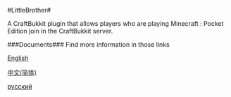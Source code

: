 #LittleBrother#

A CraftBukkit plugin that allows players who are playing Minecraft : Pocket Edition join in the CraftBukkit server.

###Documents###
Find more information in those links

[English](https://github.com/ljyloo/LittleBrother/blob/master/docs/README_ENGLISH.md)

[中文(简体)](https://github.com/ljyloo/LittleBrother/blob/master/docs/README_CHINESE.md)

[русский](https://github.com/ljyloo/LittleBrother/blob/master/docs/README_RUSSIAN.md)
